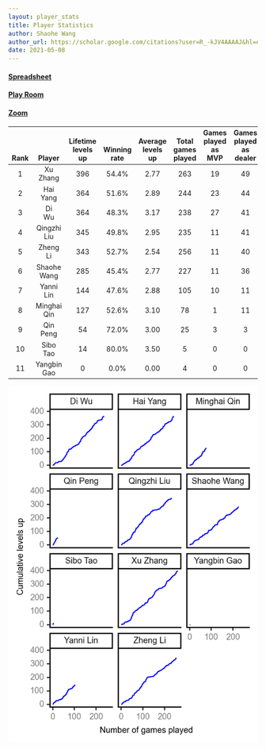 ```yaml
---
layout: player_stats
title: Player Statistics
author: Shaohe Wang
author_url: https://scholar.google.com/citations?user=R_-kJV4AAAAJ&hl=en
date: 2021-05-08
---
```


#### [Spreadsheet](https://docs.google.com/spreadsheets/d/1So3PBr9gV3I0LzApZOgJlQew2QjM1wAiWhR50rAnHRg/edit#gid=2137801449)
#### [Play Room](https://playingcards.io/a3775q)
#### [Zoom](https://ucsf.zoom.us/j/91360570376?pwd=SmN6aFNPY3UzdEp3M0tmQ1ViUkdQUT09)

<div class="table-wrapper" markdown="block">

| <br><br><br>Rank | <br><br><br>Player | <br> Lifetime <br> levels <br> up | <br><br> Winning <br> rate | <br> Average <br> levels <br> up | <br> Total <br> games <br> played | Games <br> played <br> as <br> MVP | Games <br> played <br> as <br> dealer | N_games <br> short <br> staffed <br> as dealer | Winning <br> rate <br> as <br> dealer |
|:---:|:---:|:---:|:---:|:---:|:---:|:---:|:---:|:---:|:---:|
| 1 | Xu <br> Zhang | 396 | 54.4% | 2.77 | 263 | 19 | 49 | 2 | 53.1% |
| 2 | Hai <br> Yang | 364 | 51.6% | 2.89 | 244 | 23 | 44 | 1 | 52.3% |
| 3 | Di <br> Wu | 364 | 48.3% | 3.17 | 238 | 27 | 41 | 0 | 43.9% |
| 4 | Qingzhi <br> Liu | 345 | 49.8% | 2.95 | 235 | 11 | 41 | 4 | 46.3% |
| 5 | Zheng <br> Li | 343 | 52.7% | 2.54 | 256 | 11 | 40 | 1 | 57.5% |
| 6 | Shaohe <br> Wang | 285 | 45.4% | 2.77 | 227 | 11 | 36 | 2 | 44.4% |
| 7 | Yanni <br> Lin | 144 | 47.6% | 2.88 | 105 | 10 | 11 | 2 | 36.4% |
| 8 | Minghai <br> Qin | 127 | 52.6% | 3.10 | 78 | 1 | 11 | 1 | 72.7% |
| 9 | Qin <br> Peng | 54 | 72.0% | 3.00 | 25 | 3 | 3 | 0 | 66.7% |
| 10 | Sibo <br> Tao | 14 | 80.0% | 3.50 | 5 | 0 | 0 | 0 | 0.0% |
| 11 | Yangbin <br> Gao | 0 | 0.0% | 0.00 | 4 | 0 | 0 | 0 | 0.0% |

</div>

<img src="/assets/images/player_history_plot.png" alt="Plot of player level history" />
